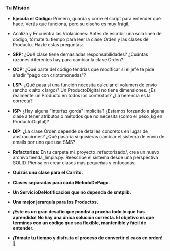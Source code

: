 ### Tu Misión
- **Ejecuta el Código:** Primero, guarda y corre el script para entender qué hace. Verás que funciona, pero su diseño es muy frágil.

- Analiza y Encuentra las Violaciones: Antes de escribir una sola línea de código, tómate tu tiempo para leer la clase Orden y las clases de Producto. Hazte estas preguntas:

- **SRP:** ¿Qué clase tiene demasiadas responsabilidades? ¿Cuántas razones diferentes hay para cambiar la clase Orden?

- **OCP:** ¿Qué parte del código tendrías que modificar si el jefe te pide añadir "pago con criptomonedas"?

- **LSP:** ¿Qué pasa si una función necesita calcular el volumen de envío (ancho x alto x largo)? Un ProductoDigital no tiene dimensiones. ¿Es realmente un Producto en todos los contextos? ¿La herencia es la correcta?

- **ISP:** ¿Hay alguna "interfaz gorda" implícita? ¿Estamos forzando a alguna clase a tener atributos o métodos que no necesita (como el peso_kg en ProductoDigital)?

- **DIP:** ¿La clase Orden depende de detalles concretos en lugar de abstracciones? ¿Qué pasaría si quisieras cambiar el sistema de envío de emails por uno que use SMS?

- **Refactoriza:** En tu carpeta mi_proyecto_refactorizado/, crea un nuevo archivo tienda_limpia.py. Reescribe el sistema desde una perspectiva SOLID. Piensa en crear clases más pequeñas y enfocadas:

- **Quizás una clase para el Carrito.**

- **Clases separadas para cada MetodoDePago.**

- **Un ServicioDeNotificacion que no dependa de smtplib.**

- **Una mejor jerarquía para los Productos.**

- **¡Este es un gran desafío que pondrá a prueba todo lo que has aprendido! No hay una única solución correcta. El objetivo es que termines con un código que sea flexible, mantenible y fácil de entender.**

- **¡Tómate tu tiempo y disfruta el proceso de convertir el caos en orden! 💪**
